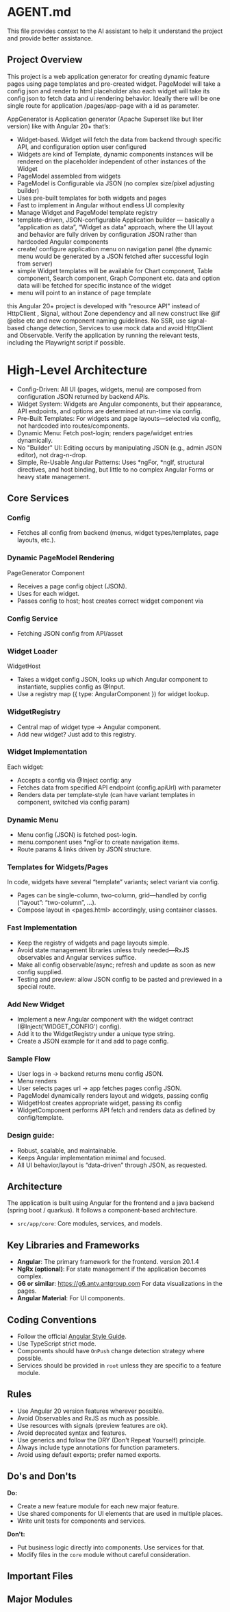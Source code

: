 # AGENT.md

This file provides context to the AI assistant to help it understand the project and provide better assistance.

## Project Overview

This project is a web application generator for creating dynamic feature pages using page templates and pre-created widget. PageModel will take a config json and render to html placeholder also each widget will take its config json to fetch data and ui rendering behavior. Ideally there will be one single route for application /pages/app-page with a id as parameter. 

AppGenerator is Application generator (Apache Superset like but liter version) like with Angular 20+ that’s:

- Widget-based. Widget will fetch the data from backend through specific API, and configuration option user configured
- Widgets are kind of Template, dynamic components instances will be rendered on the placeholder independent of other instances of the Widget
- PageModel assembled from widgets
- PageModel is Configurable via JSON (no complex size/pixel adjusting builder)
- Uses pre-built templates for both widgets and pages
- Fast to implement in Angular without endless UI complexity
- Manage Widget and PageModel template registry
- template-driven, JSON-configurable Application builder — basically a “application as data”, “Widget as data” approach, where the UI layout and behavior are fully driven by configuration JSON rather than hardcoded Angular components
- create/ configure application menu on navigation panel (the dynamic menu would be generated by a JSON fetched after successful login from server)
- simple Widget templates will be available for Chart component, Table component, Search component, Graph Component etc. data and option data will be fetched for specific instance of the widget
- menu will point to an instance of page template

this Angular 20+ project is developed with "resource API" instead of HttpClient , Signal, without Zone dependency and all new construct like @if @else etc and new component naming guidelines. No SSR, use signal-based change detection, Services to use mock data and avoid HttpClient and Observable. Verify the application by running the relevant tests, including the Playwright script if possible.

# High-Level Architecture
* Config-Driven: All UI (pages, widgets, menu) are composed from configuration JSON returned by backend APIs.
* Widget System: Widgets are Angular components, but their appearance, API endpoints, and options are determined at run-time via config.
* Pre-Built Templates: For widgets and page layouts—selected via config, not hardcoded into routes/components.
* Dynamic Menu: Fetch post-login; renders page/widget entries dynamically.
* No "Builder" UI: Editing occurs by manipulating JSON (e.g., admin JSON editor), not drag-n-drop.
* Simple, Re-Usable Angular Patterns: Uses *ngFor, *ngIf, structural directives, and host binding, but little to no complex Angular Forms or heavy state management.

## Core Services
### Config
* Fetches all config from backend (menus, widget types/templates, page layouts, etc.).

### Dynamic PageModel Rendering
PageGenerator Component
* Receives a page config object (JSON).
* Uses <app-widget-host> for each widget.
* Passes config to host; host creates correct widget component via

### Config Service
* Fetching JSON config from API/asset

### Widget Loader
WidgetHost
* Takes a widget config JSON, looks up which Angular component to instantiate, supplies config as @Input.
* Use a registry map ({ type: AngularComponent }) for widget lookup.

### WidgetRegistry
* Central map of widget type → Angular component.
* Add new widget? Just add to this registry.

### Widget Implementation
Each widget:
* Accepts a config via @Inject config: any
* Fetches data from specified API endpoint (config.apiUrl) with parameter
* Renders data per template-style (can have variant templates in component, switched via config param)

### Dynamic Menu
* Menu config (JSON) is fetched post-login.
* menu.component uses *ngFor to create navigation items.
* Route params & links driven by JSON structure.

### Templates for Widgets/Pages
In code, widgets have several “template” variants; select variant via config.
* Pages can be single-column, two-column, grid—handled by config (“layout”: “two-column”, ...).
* Compose layout in <pages.html> accordingly, using container classes.

### Fast Implementation
* Keep the registry of widgets and page layouts simple.
* Avoid state management libraries unless truly needed—RxJS observables and Angular services suffice.
* Make all config observable/async; refresh and update as soon as new config supplied.
* Testing and preview: allow JSON config to be pasted and previewed in a special route.

### Add New Widget
* Implement a new Angular component with the widget contract (@Inject('WIDGET_CONFIG') config).
* Add it to the WidgetRegistry under a unique type string.
* Create a JSON example for it and add to page config.

### Sample Flow
* User logs in → backend returns menu config JSON.
* Menu renders
* User selects pages url → app fetches pages config JSON.
* PageModel dynamically renders layout and widgets, passing config
* WidgetHost creates appropriate widget, passing its config
* WidgetComponent performs API fetch and renders data as defined by config/template.

### Design guide:
* Robust, scalable, and maintainable.
* Keeps Angular implementation minimal and focused.
* All UI behavior/layout is “data-driven” through JSON, as requested.

## Architecture

The application is built using Angular for the frontend and a java backend (spring boot / quarkus). It follows a component-based architecture.

-   `src/app/core`: Core modules, services, and models.

## Key Libraries and Frameworks

-   **Angular**: The primary framework for the frontend. version 20.1.4
-   **NgRx (optional)**: For state management if the application becomes complex.
-   **G6 or similar**: https://g6.antv.antgroup.com For data visualizations in the pages.
-   **Angular Material**: For UI components.

## Coding Conventions

-   Follow the official [Angular Style Guide](https://angular.dev/style-guide).
-   Use TypeScript strict mode.
-   Components should have `OnPush` change detection strategy where possible.
-   Services should be provided in `root` unless they are specific to a feature module.

## Rules
-   Use Angular 20 version features wherever possible.
-   Avoid Observables and RxJS as much as possible.
-   Use resources with signals (preview features are ok).
-   Avoid deprecated syntax and features.
-   Use generics and follow the DRY (Don't Repeat Yourself) principle.
-   Always include type annotations for function parameters.
-   Avoid using default exports; prefer named exports.

## Do's and Don'ts

**Do:**
-   Create a new feature module for each new major feature.
-   Use shared components for UI elements that are used in multiple places.
-   Write unit tests for components and services.

**Don't:**

-   Put business logic directly into components. Use services for that.
-   Modify files in the `core` module without careful consideration.

## Important Files

## Major Modules
